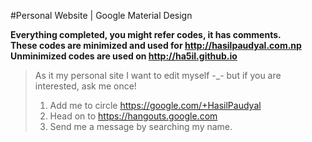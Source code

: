 #Personal Website | Google Material Design

**Everything completed, you might refer codes, it has comments.<br>These codes are minimized and used for http://hasilpaudyal.com.np<br>Unminimized codes are used on http://ha5il.github.io**

> As it my personal site I want to edit myself -_- but if you are interested, ask me once!
>
> 1. Add me to circle https://google.com/+HasilPaudyal
> 2. Head on to https://hangouts.google.com
> 3. Send me a message by searching my name.
